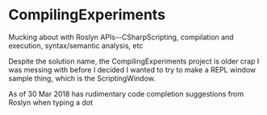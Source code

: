 # CompilingExperiments
Mucking about with Roslyn APIs--CSharpScripting, compilation and execution, syntax/semantic analysis, etc

Despite the solution name, the CompilingExperiments project is older crap I was messing with before I decided I wanted to try to make a REPL window sample thing, which is the ScriptingWindow.

As of 30 Mar 2018 has rudimentary code completion suggestions from Roslyn when typing a dot
